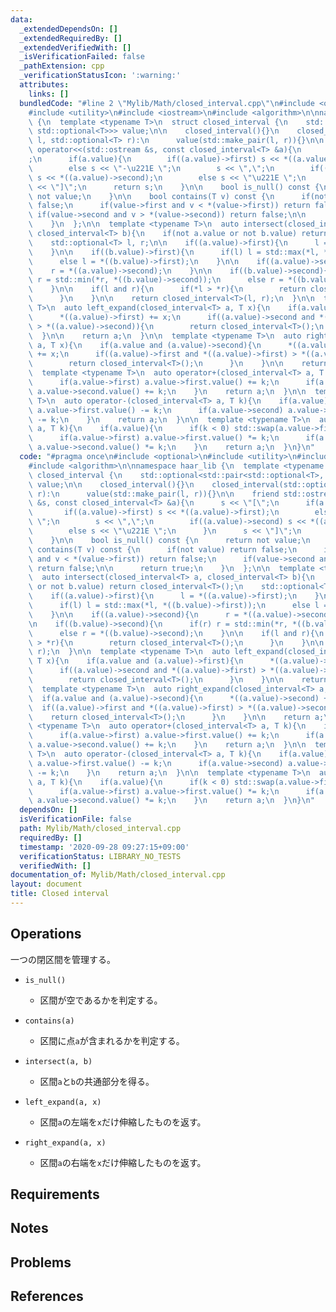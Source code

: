 ```yaml
---
data:
  _extendedDependsOn: []
  _extendedRequiredBy: []
  _extendedVerifiedWith: []
  _isVerificationFailed: false
  _pathExtension: cpp
  _verificationStatusIcon: ':warning:'
  attributes:
    links: []
  bundledCode: "#line 2 \"Mylib/Math/closed_interval.cpp\"\n#include <optional>\n\
    #include <utility>\n#include <iostream>\n#include <algorithm>\n\nnamespace haar_lib\
    \ {\n  template <typename T>\n  struct closed_interval {\n    std::optional<std::pair<std::optional<T>,\
    \ std::optional<T>>> value;\n\n    closed_interval(){}\n    closed_interval(std::optional<T>\
    \ l, std::optional<T> r):\n      value(std::make_pair(l, r)){}\n\n    friend std::ostream&\
    \ operator<<(std::ostream &s, const closed_interval<T> &a){\n      s << \"[\"\
    ;\n      if(a.value){\n        if((a.value)->first) s << *((a.value)->first);\n\
    \        else s << \"-\u221E \";\n        s << \",\";\n        if((a.value)->second)\
    \ s << *((a.value)->second);\n        else s << \"\u221E \";\n      }\n      s\
    \ << \"]\";\n      return s;\n    }\n\n    bool is_null() const {\n      return\
    \ not value;\n    }\n\n    bool contains(T v) const {\n      if(not value) return\
    \ false;\n      if(value->first and v < *(value->first)) return false;\n     \
    \ if(value->second and v > *(value->second)) return false;\n\n      return true;\n\
    \    }\n  };\n\n  template <typename T>\n  auto intersect(closed_interval<T> a,\
    \ closed_interval<T> b){\n    if(not a.value or not b.value) return closed_interval<T>();\n\
    \    std::optional<T> l, r;\n\n    if((a.value)->first){\n      l = *((a.value)->first);\n\
    \    }\n\n    if((b.value)->first){\n      if(l) l = std::max(*l, *((b.value)->first));\n\
    \      else l = *((b.value)->first);\n    }\n\n    if((a.value)->second){\n  \
    \    r = *((a.value)->second);\n    }\n\n    if((b.value)->second){\n      if(r)\
    \ r = std::min(*r, *((b.value)->second));\n      else r = *((b.value)->second);\n\
    \    }\n\n    if(l and r){\n      if(*l > *r){\n        return closed_interval<T>();\n\
    \      }\n    }\n\n    return closed_interval<T>(l, r);\n  }\n\n  template <typename\
    \ T>\n  auto left_expand(closed_interval<T> a, T x){\n    if(a.value and (a.value)->first){\n\
    \      *((a.value)->first) += x;\n      if((a.value)->second and *((a.value)->first)\
    \ > *((a.value)->second)){\n        return closed_interval<T>();\n      }\n  \
    \  }\n\n    return a;\n  }\n\n  template <typename T>\n  auto right_expand(closed_interval<T>\
    \ a, T x){\n    if(a.value and (a.value)->second){\n      *((a.value)->second)\
    \ += x;\n      if((a.value)->first and *((a.value)->first) > *((a.value)->second)){\n\
    \        return closed_interval<T>();\n      }\n    }\n\n    return a;\n  }\n\n\
    \  template <typename T>\n  auto operator+(closed_interval<T> a, T k){\n    if(a.value){\n\
    \      if(a.value->first) a.value->first.value() += k;\n      if(a.value->second)\
    \ a.value->second.value() += k;\n    }\n    return a;\n  }\n\n  template <typename\
    \ T>\n  auto operator-(closed_interval<T> a, T k){\n    if(a.value){\n      if(a.value->first)\
    \ a.value->first.value() -= k;\n      if(a.value->second) a.value->second.value()\
    \ -= k;\n    }\n    return a;\n  }\n\n  template <typename T>\n  auto operator*(closed_interval<T>\
    \ a, T k){\n    if(a.value){\n      if(k < 0) std::swap(a.value->first, a.value->second);\n\
    \      if(a.value->first) a.value->first.value() *= k;\n      if(a.value->second)\
    \ a.value->second.value() *= k;\n    }\n    return a;\n  }\n}\n"
  code: "#pragma once\n#include <optional>\n#include <utility>\n#include <iostream>\n\
    #include <algorithm>\n\nnamespace haar_lib {\n  template <typename T>\n  struct\
    \ closed_interval {\n    std::optional<std::pair<std::optional<T>, std::optional<T>>>\
    \ value;\n\n    closed_interval(){}\n    closed_interval(std::optional<T> l, std::optional<T>\
    \ r):\n      value(std::make_pair(l, r)){}\n\n    friend std::ostream& operator<<(std::ostream\
    \ &s, const closed_interval<T> &a){\n      s << \"[\";\n      if(a.value){\n \
    \       if((a.value)->first) s << *((a.value)->first);\n        else s << \"-\u221E\
    \ \";\n        s << \",\";\n        if((a.value)->second) s << *((a.value)->second);\n\
    \        else s << \"\u221E \";\n      }\n      s << \"]\";\n      return s;\n\
    \    }\n\n    bool is_null() const {\n      return not value;\n    }\n\n    bool\
    \ contains(T v) const {\n      if(not value) return false;\n      if(value->first\
    \ and v < *(value->first)) return false;\n      if(value->second and v > *(value->second))\
    \ return false;\n\n      return true;\n    }\n  };\n\n  template <typename T>\n\
    \  auto intersect(closed_interval<T> a, closed_interval<T> b){\n    if(not a.value\
    \ or not b.value) return closed_interval<T>();\n    std::optional<T> l, r;\n\n\
    \    if((a.value)->first){\n      l = *((a.value)->first);\n    }\n\n    if((b.value)->first){\n\
    \      if(l) l = std::max(*l, *((b.value)->first));\n      else l = *((b.value)->first);\n\
    \    }\n\n    if((a.value)->second){\n      r = *((a.value)->second);\n    }\n\
    \n    if((b.value)->second){\n      if(r) r = std::min(*r, *((b.value)->second));\n\
    \      else r = *((b.value)->second);\n    }\n\n    if(l and r){\n      if(*l\
    \ > *r){\n        return closed_interval<T>();\n      }\n    }\n\n    return closed_interval<T>(l,\
    \ r);\n  }\n\n  template <typename T>\n  auto left_expand(closed_interval<T> a,\
    \ T x){\n    if(a.value and (a.value)->first){\n      *((a.value)->first) += x;\n\
    \      if((a.value)->second and *((a.value)->first) > *((a.value)->second)){\n\
    \        return closed_interval<T>();\n      }\n    }\n\n    return a;\n  }\n\n\
    \  template <typename T>\n  auto right_expand(closed_interval<T> a, T x){\n  \
    \  if(a.value and (a.value)->second){\n      *((a.value)->second) += x;\n    \
    \  if((a.value)->first and *((a.value)->first) > *((a.value)->second)){\n    \
    \    return closed_interval<T>();\n      }\n    }\n\n    return a;\n  }\n\n  template\
    \ <typename T>\n  auto operator+(closed_interval<T> a, T k){\n    if(a.value){\n\
    \      if(a.value->first) a.value->first.value() += k;\n      if(a.value->second)\
    \ a.value->second.value() += k;\n    }\n    return a;\n  }\n\n  template <typename\
    \ T>\n  auto operator-(closed_interval<T> a, T k){\n    if(a.value){\n      if(a.value->first)\
    \ a.value->first.value() -= k;\n      if(a.value->second) a.value->second.value()\
    \ -= k;\n    }\n    return a;\n  }\n\n  template <typename T>\n  auto operator*(closed_interval<T>\
    \ a, T k){\n    if(a.value){\n      if(k < 0) std::swap(a.value->first, a.value->second);\n\
    \      if(a.value->first) a.value->first.value() *= k;\n      if(a.value->second)\
    \ a.value->second.value() *= k;\n    }\n    return a;\n  }\n}\n"
  dependsOn: []
  isVerificationFile: false
  path: Mylib/Math/closed_interval.cpp
  requiredBy: []
  timestamp: '2020-09-28 09:27:15+09:00'
  verificationStatus: LIBRARY_NO_TESTS
  verifiedWith: []
documentation_of: Mylib/Math/closed_interval.cpp
layout: document
title: Closed interval
---
```


## Operations

一つの閉区間を管理する。

- `is_null()`
  - 区間が空であるかを判定する。
- `contains(a)`
  - 区間に点`a`が含まれるかを判定する。

- `intersect(a, b)`
  - 区間`a`と`b`の共通部分を得る。
- `left_expand(a, x)`
  - 区間`a`の左端を`x`だけ伸縮したものを返す。
- `right_expand(a, x)`
  - 区間`a`の右端を`x`だけ伸縮したものを返す。

## Requirements

## Notes

## Problems

## References
